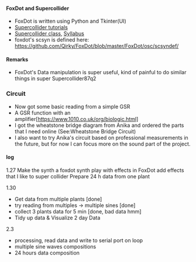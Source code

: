 #### FoxDot and Supercollider
- FoxDot is written using Python and Tkinter(UI)
- [Supercollider tutorials](https://www.youtube.com/watch?v=yRzsOOiJ_p4)
- [Supercollider class](https://www.youtube.com/watch?v=QyAsr4FSJKs), [Syllabus](https://uofi.app.box.com/s/dw9sxedm8czj3wk2t3howw15lf8fepul)
- foxdot's scsyn is defined here: https://github.com/Qirky/FoxDot/blob/master/FoxDot/osc/scsyndef/

#### Remarks
- FoxDot's Data manipulation is super useful, kind of painful to do similar things in super Supercollider87q2

### Circuit
- Now got some basic reading from a simple GSR
- A GSR function with an amplifier[https://www.1010.co.uk/org/biologic.html]
- I got the wheatstone bridge diagram from Anika and ordered the parts that I need online (See:Wheatstone Bridge Circuit)
- I also want to try Anika's circuit based on professional measurements in the future, but for now I can focus more on the sound part of the project.

#### log

1.27
Make the synth a foxdot synth
play with effects in FoxDot
add effects that I like to super collider
Prepare 24 h data from one plant

1.30
- Get data from multiple plants [done]
- try reading from multiples -> multiple sines [done]
- collect 3 plants data for 5 min [done, bad data hmm]
- Tidy up data & Visualize 2 day Data


2.3
- processing, read data and write to serial port on loop
- multiple sine waves compositions
- 24 hours data composition

